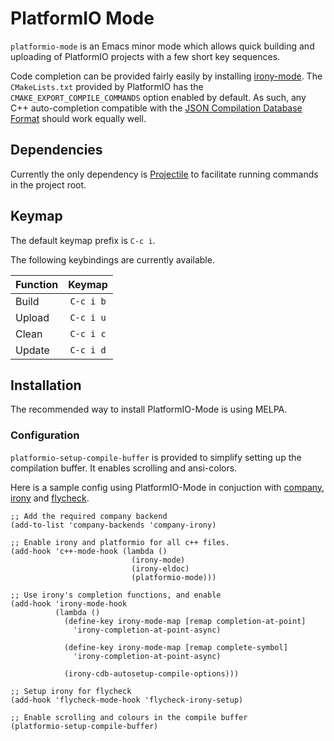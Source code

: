 # PlatformIO Mode
`platformio-mode` is an Emacs minor mode which allows quick building and uploading of
PlatformIO projects with a few short key sequences.

Code completion can be provided fairly easily by installing [irony-mode](https://github.com/Sarcasm/irony-mode).
The `CMakeLists.txt` provided by PlatformIO has the `CMAKE_EXPORT_COMPILE_COMMANDS` 
option enabled by default. 
As such, any C++ auto-completion compatible with the [JSON Compilation Database Format](http://clang.llvm.org/docs/JSONCompilationDatabase.html)
should work equally well.


## Dependencies

Currently the only dependency is [Projectile](https://github.com/bbatsov/projectile)
to facilitate running commands in the project root.


## Keymap

The default keymap prefix is `C-c i`.

The following keybindings are currently available.

| Function | Keymap    |
| -------- | :-------: |
| Build    | `C-c i b` |
| Upload   | `C-c i u` |
| Clean    | `C-c i c` |
| Update   | `C-c i d` |


## Installation

The recommended way to install PlatformIO-Mode is using MELPA.

### Configuration

`platformio-setup-compile-buffer` is provided to simplify setting up the compilation
buffer. It enables scrolling and ansi-colors.

Here is a sample config using PlatformIO-Mode in conjuction with [company](http://company-mode.github.io/),  [irony](https://github.com/Sarcasm/irony-mode) and [flycheck](http://www.flycheck.org/).

```elisp
;; Add the required company backend
(add-to-list 'company-backends 'company-irony)

;; Enable irony and platformio for all c++ files.
(add-hook 'c++-mode-hook (lambda ()
                           (irony-mode)
                           (irony-eldoc)
                           (platformio-mode)))

;; Use irony's completion functions, and enable 
(add-hook 'irony-mode-hook
          (lambda ()
            (define-key irony-mode-map [remap completion-at-point]
              'irony-completion-at-point-async)

            (define-key irony-mode-map [remap complete-symbol]
              'irony-completion-at-point-async)

            (irony-cdb-autosetup-compile-options)))
            
;; Setup irony for flycheck
(add-hook 'flycheck-mode-hook 'flycheck-irony-setup)

;; Enable scrolling and colours in the compile buffer
(platformio-setup-compile-buffer)
```







